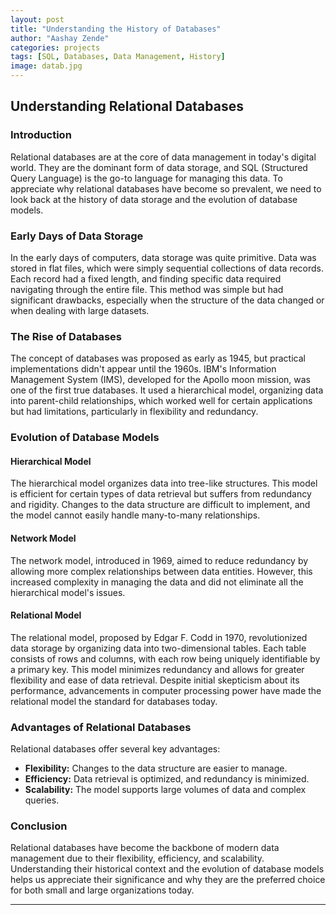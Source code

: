 ```yaml
---
layout: post
title: "Understanding the History of Databases"
author: "Aashay Zende"
categories: projects
tags: [SQL, Databases, Data Management, History]
image: datab.jpg
---
```


## Understanding Relational Databases

### Introduction

Relational databases are at the core of data management in today's digital world. They are the dominant form of data storage, and SQL (Structured Query Language) is the go-to language for managing this data. To appreciate why relational databases have become so prevalent, we need to look back at the history of data storage and the evolution of database models.

### Early Days of Data Storage

In the early days of computers, data storage was quite primitive. Data was stored in flat files, which were simply sequential collections of data records. Each record had a fixed length, and finding specific data required navigating through the entire file. This method was simple but had significant drawbacks, especially when the structure of the data changed or when dealing with large datasets.

### The Rise of Databases

The concept of databases was proposed as early as 1945, but practical implementations didn't appear until the 1960s. IBM's Information Management System (IMS), developed for the Apollo moon mission, was one of the first true databases. It used a hierarchical model, organizing data into parent-child relationships, which worked well for certain applications but had limitations, particularly in flexibility and redundancy.

### Evolution of Database Models

#### Hierarchical Model

The hierarchical model organizes data into tree-like structures. This model is efficient for certain types of data retrieval but suffers from redundancy and rigidity. Changes to the data structure are difficult to implement, and the model cannot easily handle many-to-many relationships.

#### Network Model

The network model, introduced in 1969, aimed to reduce redundancy by allowing more complex relationships between data entities. However, this increased complexity in managing the data and did not eliminate all the hierarchical model's issues.

#### Relational Model

The relational model, proposed by Edgar F. Codd in 1970, revolutionized data storage by organizing data into two-dimensional tables. Each table consists of rows and columns, with each row being uniquely identifiable by a primary key. This model minimizes redundancy and allows for greater flexibility and ease of data retrieval. Despite initial skepticism about its performance, advancements in computer processing power have made the relational model the standard for databases today.

### Advantages of Relational Databases

Relational databases offer several key advantages:

- **Flexibility:** Changes to the data structure are easier to manage.
- **Efficiency:** Data retrieval is optimized, and redundancy is minimized.
- **Scalability:** The model supports large volumes of data and complex queries.

### Conclusion

Relational databases have become the backbone of modern data management due to their flexibility, efficiency, and scalability. Understanding their historical context and the evolution of database models helps us appreciate their significance and why they are the preferred choice for both small and large organizations today.

---